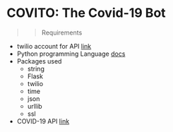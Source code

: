 # **COVITO: The Covid-19 Bot**
>> Requirements
* twilio account for API [link](https://www.twilio.com/ "Sign up to twilio to create account")
* Python programming Language [docs](https://docs.python.org/3/ "Read the documentation if needed")
* Packages used
    * string
    * Flask
    * twilio
    * time
    * json
    * urllib
    * ssl
* COVID-19 API [link](https://covid19api.com/ "COVID-19 free API")

